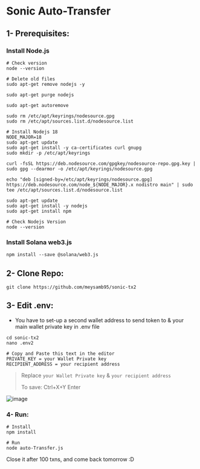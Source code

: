 # Sonic Auto-Transfer

## 1- Prerequisites:
### Install Node.js
```console
# Check version
node --version

# Delete old files
sudo apt-get remove nodejs -y

sudo apt-get purge nodejs

sudo apt-get autoremove

sudo rm /etc/apt/keyrings/nodesource.gpg
sudo rm /etc/apt/sources.list.d/nodesource.list

# Install Nodejs 18
NODE_MAJOR=18
sudo apt-get update
sudo apt-get install -y ca-certificates curl gnupg
sudo mkdir -p /etc/apt/keyrings

curl -fsSL https://deb.nodesource.com/gpgkey/nodesource-repo.gpg.key | sudo gpg --dearmor -o /etc/apt/keyrings/nodesource.gpg

echo "deb [signed-by=/etc/apt/keyrings/nodesource.gpg] https://deb.nodesource.com/node_${NODE_MAJOR}.x nodistro main" | sudo tee /etc/apt/sources.list.d/nodesource.list

sudo apt-get update
sudo apt-get install -y nodejs
sudo apt-get install npm

# Check Nodejs Version
node --version
```

### Install Solana web3.js
```console
npm install --save @solana/web3.js
```

## 2- Clone Repo:
```console
git clone https://github.com/meysamb95/sonic-tx2
```

## 3- Edit .env:
* You have to set-up a second wallet address to send token to & your main wallet private key in .env file
```console
cd sonic-tx2
nano .env2

# Copy and Paste this text in the editor
PRIVATE_KEY = your Wallet Private key
RECIPIENT_ADDRESS = your recipient address
```
>  Replace `your Wallet Private key` & `your recipient address`
>
> To save: Ctrl+X+Y Enter
> 
![image](https://github.com/0xmoei/sonic-tx/assets/90371338/6d02cfb8-f7bb-4399-9999-56232071e8ab)


### 4- Run:
```console
# Install
npm install

# Run
node auto-Transfer.js
```

Close it after 100 txns, and come back tomorrow :D
